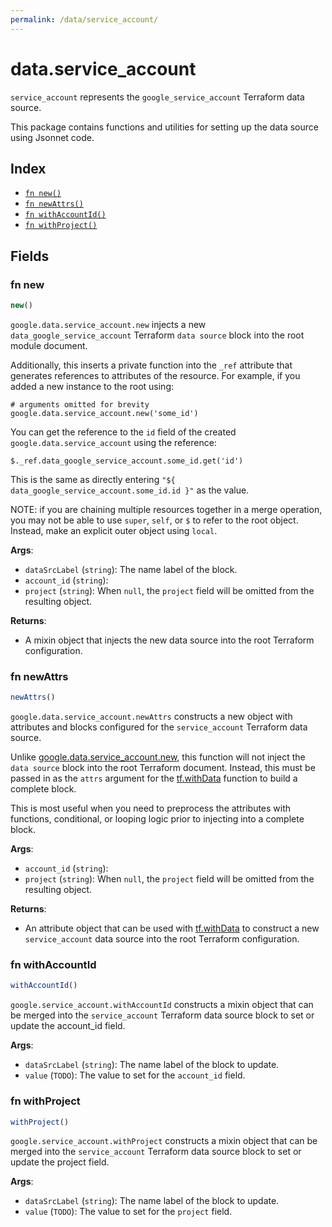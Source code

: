 ```yaml
---
permalink: /data/service_account/
---
```


# data.service_account

`service_account` represents the `google_service_account` Terraform data source.



This package contains functions and utilities for setting up the data source using Jsonnet code.


## Index

* [`fn new()`](#fn-new)
* [`fn newAttrs()`](#fn-newattrs)
* [`fn withAccountId()`](#fn-withaccountid)
* [`fn withProject()`](#fn-withproject)

## Fields

### fn new

```ts
new()
```


`google.data.service_account.new` injects a new `data_google_service_account` Terraform `data source`
block into the root module document.

Additionally, this inserts a private function into the `_ref` attribute that generates references to attributes of the
resource. For example, if you added a new instance to the root using:

    # arguments omitted for brevity
    google.data.service_account.new('some_id')

You can get the reference to the `id` field of the created `google.data.service_account` using the reference:

    $._ref.data_google_service_account.some_id.get('id')

This is the same as directly entering `"${ data_google_service_account.some_id.id }"` as the value.

NOTE: if you are chaining multiple resources together in a merge operation, you may not be able to use `super`, `self`,
or `$` to refer to the root object. Instead, make an explicit outer object using `local`.

**Args**:
  - `dataSrcLabel` (`string`): The name label of the block.
  - `account_id` (`string`): 
  - `project` (`string`):  When `null`, the `project` field will be omitted from the resulting object.

**Returns**:
- A mixin object that injects the new data source into the root Terraform configuration.


### fn newAttrs

```ts
newAttrs()
```


`google.data.service_account.newAttrs` constructs a new object with attributes and blocks configured for the `service_account`
Terraform data source.

Unlike [google.data.service_account.new](#fn-serviceaccountnew), this function will not inject the `data source`
block into the root Terraform document. Instead, this must be passed in as the `attrs` argument for the
[tf.withData](https://github.com/tf-libsonnet/core/tree/main/docs#fn-withdata) function to build a complete block.

This is most useful when you need to preprocess the attributes with functions, conditional, or looping logic prior to
injecting into a complete block.

**Args**:
  - `account_id` (`string`): 
  - `project` (`string`):  When `null`, the `project` field will be omitted from the resulting object.

**Returns**:
  - An attribute object that can be used with [tf.withData](https://github.com/tf-libsonnet/core/tree/main/docs#fn-withdata) to construct a new `service_account` data source into the root Terraform configuration.


### fn withAccountId

```ts
withAccountId()
```

`google.service_account.withAccountId` constructs a mixin object that can be merged into the `service_account`
Terraform data source block to set or update the account_id field.



**Args**:
  - `dataSrcLabel` (`string`): The name label of the block to update.
  - `value` (`TODO`): The value to set for the `account_id` field.


### fn withProject

```ts
withProject()
```

`google.service_account.withProject` constructs a mixin object that can be merged into the `service_account`
Terraform data source block to set or update the project field.



**Args**:
  - `dataSrcLabel` (`string`): The name label of the block to update.
  - `value` (`TODO`): The value to set for the `project` field.
